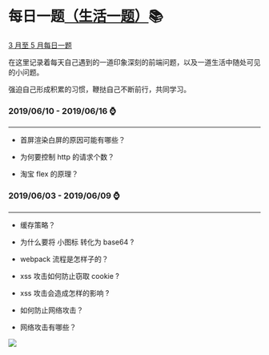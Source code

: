 # 每日一题[（生活一题）](./life.md):books:

[3 月至 5 月每日一题](./3-5.md)

在这里记录着每天自己遇到的一道印象深刻的前端问题，以及一道生活中随处可见的小问题。

强迫自己形成积累的习惯，鞭挞自己不断前行，共同学习。

### **2019/06/10 - 2019/06/16** :watch:

---

- 首屏渲染白屏的原因可能有哪些？

- 为何要控制 http 的请求个数？

- 淘宝 flex 的原理？

### **2019/06/03 - 2019/06/09** :watch:

---

- 缓存策略？

- 为什么要将 小图标 转化为 base64 ?

- webpack 流程是怎样子的？

- xss 攻击如何防止窃取 cookie ?

- xss 攻击会造成怎样的影响 ?

* 如何防止网络攻击？

* 网络攻击有哪些？

![](https://raw.githubusercontent.com/zxpsuper/daily-question/master/image/fork_and_star.jpg)
